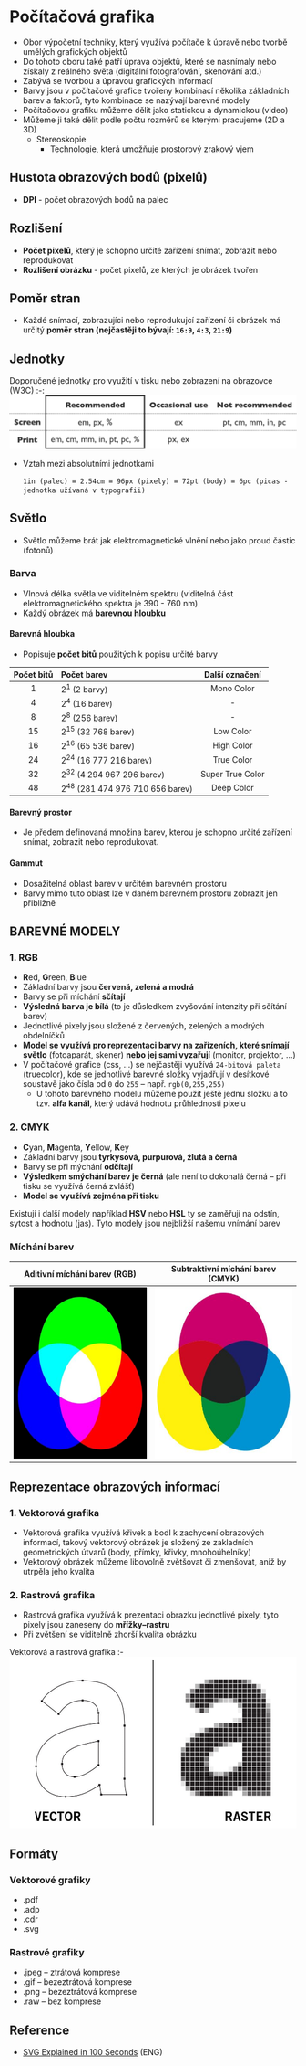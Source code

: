 # Počítačová grafika
* Obor výpočetní techniky, který využívá počítače k úpravě nebo tvorbě umělých grafických objektů
* Do tohoto oboru také patří úprava objektů, které se nasnímaly nebo získaly z reálného světa (digitální fotografování, skenování atd.)
* Zabývá se tvorbou a úpravou grafických informací
* Barvy jsou v počítačové grafice tvořeny kombinací několika základních barev a faktorů, tyto kombinace se nazývají barevné modely
* Počítačovou grafiku můžeme dělit jako statickou a dynamickou (video)
* Můžeme ji také dělit podle počtu rozměrů se kterými pracujeme (2D a 3D)
  * Stereoskopie
    * Technologie, která umožňuje prostorový zrakový vjem

## Hustota obrazových bodů (pixelů)
- **DPI** - počet obrazových bodů na palec

## Rozlišení
- **Počet pixelů**, který je schopno určité zařízení snímat, zobrazit nebo reprodukovat
- **Rozlišení obrázku** - počet pixelů, ze kterých je obrázek tvořen

## Poměr stran
- Každé snímací, zobrazujíci nebo reprodukujcí zařízení či obrázek má určitý **poměr stran (nejčastěji to bývají: `16:9`, `4:3`, `21:9`)**

## Jednotky
Doporučené jednotky pro využití v tisku nebo zobrazení na obrazovce (W3C)
:-:
<img src="images/doporucene-jednotky.png" alt="Vektorová a rastrová grafika"></img>

- Vztah mezi absolutními jednotkami
  ```
  1in (palec) = 2.54cm = 96px (pixely) = 72pt (body) = 6pc (picas - jednotka užívaná v typografii)
  ```

## Světlo
- Světlo můžeme brát jak elektromagnetické vlnění nebo jako proud částic (fotonů)

### Barva
- Vlnová délka světla ve viditelném spektru (viditelná část elektromagnetického spektra je 390 - 760 nm)
- Každý obrázek má **barevnou hloubku**

#### Barevná hloubka
- Popisuje **počet bitů** použitých k popisu určité barvy

Počet bitů | Počet barev                                | Další označení
:--------: | :----------------------------------------- |:-----------------:
1          | 2<sup>1</sup> (2 barvy)                    |  Mono Color
4          | 2<sup>4</sup> (16 barev)                   |  -
8          | 2<sup>8</sup> (256 barev)                  |  -
15         | 2<sup>15</sup> (32 768 barev)              |  Low Color
16         | 2<sup>16</sup> (65 536 barev)              |  High Color
24         | 2<sup>24</sup> (16 777 216 barev)          |  True Color
32         | 2<sup>32</sup> (4 294 967 296 barev)       |  Super True Color
48         | 2<sup>48</sup> (281 474 976 710 656 barev) |  Deep Color

#### Barevný prostor
- Je předem definovaná množina barev, kterou je schopno určité zařízení snímat, zobrazit nebo reprodukovat.

#### Gammut
- Dosažitelná oblast barev v určitém barevném prostoru
- Barvy mimo tuto oblast lze v daném barevném prostoru zobrazit jen přibližně

## BAREVNÉ MODELY
### 1. RGB
- **R**ed, **G**reen, **B**lue
- Základní barvy jsou **červená, zelená a modrá**
- Barvy se při míchání **sčítají**
- **Výsledná barva je bílá** (to je důsledkem zvyšování intenzity při sčítání barev)
- Jednotlivé pixely jsou složené z červených, zelených a modrých obdelníčků
- **Model se využívá pro reprezentaci barvy na zařízeních, které snímají světlo** (fotoaparát, skener) **nebo jej sami vyzařují** (monitor, projektor, ...)
- V počítačové grafice (css, ...) se nejčastěji využívá `24-bitová paleta` (truecolor), kde se jednotlivé barevné složky vyjadřují v desítkové soustavě jako čísla od `0` do `255` – např. `rgb(0,255,255)`
  - U tohoto barevného modelu můžeme použít ještě jednu složku a to tzv. **alfa kanál**, který udává hodnotu průhlednosti pixelu

### 2. CMYK
- **C**yan, **M**agenta, **Y**ellow, **K**ey
- Základní barvy jsou **tyrkysová, purpurová, žlutá a černá**
- Barvy se při mýchání **odčítají**
- **Výsledkem smýchání barev je černá** (ale není to dokonalá černá – při tisku se využívá černá zvlášť)
- **Model se využívá zejména při tisku**

Existují i další modely například **HSV** nebo **HSL** ty se zaměřují na odstín, sytost a hodnotu (jas). Tyto modely jsou nejbližší našemu vnímání barev

### Míchání barev
Aditivní míchání barev (RGB) | Subtraktivní míchání barev (CMYK)
:---------------------------:|:--------------------------------:
<img src="images/aditivni-michani-barev.png" alt="Aditivní míchání barev" height="300"></img> | <img src="images/subtraktivni-michani-barev.png" alt="Subtraktivní míchání barev" height="300"></img>

## Reprezentace obrazových informací

### 1. Vektorová grafika
- Vektorová grafika využívá křivek a bodl k zachycení obrazových informací, takový vektorový obrázek je složený ze zakladních geometrických útvarů (body, přímky, křivky, mnohoúhelníky)
- Vektorový obrázek můžeme libovolně zvětšovat či zmenšovat, aniž by utrpěla jeho kvalita

### 2. Rastrová grafika
- Rastrová grafika využívá k prezentaci obrazku jednotlivé pixely, tyto pixely jsou zaneseny do **mřížky–rastru**
- Při zvětšení se viditelně zhorší kvalita obrázku

Vektorová a rastrová grafika
:-
<img src="images/vector-raster.jpg" alt="Vektorová a rastrová grafika" height="300"></img>

## Formáty
### Vektorové grafiky
- .pdf
- .adp
- .cdr
- .svg

### Rastrové grafiky
- .jpeg – ztrátová komprese
- .gif – bezeztrátová komprese
- .png – bezeztrátová komprese
- .raw – bez komprese

## Reference
* [SVG Explained in 100 Seconds](https://youtu.be/emFMHH2Bfvo) (ENG)
